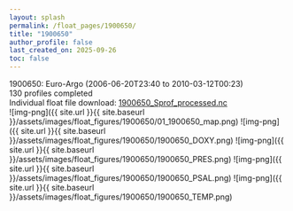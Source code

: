 ```yaml
---
layout: splash
permalink: /float_pages/1900650/
title: "1900650"
author_profile: false
last_created_on: 2025-09-26
toc: false
---
```

 
1900650: Euro-Argo (2006-06-20T23:40 to 2010-03-12T00:23)\
130 profiles completed\
Individual float file download: [1900650_Sprof_processed.nc](https://ftp.soest.hawaii.edu/bgc_argo_plus/Individual_Floats/outliers_removed/1900650_Sprof_processed.nc)\
![img-png]({{ site.url }}{{ site.baseurl }}/assets/images/float_figures/1900650/01_1900650_map.png)
![img-png]({{ site.url }}{{ site.baseurl }}/assets/images/float_figures/1900650/1900650_DOXY.png)
![img-png]({{ site.url }}{{ site.baseurl }}/assets/images/float_figures/1900650/1900650_PRES.png)
![img-png]({{ site.url }}{{ site.baseurl }}/assets/images/float_figures/1900650/1900650_PSAL.png)
![img-png]({{ site.url }}{{ site.baseurl }}/assets/images/float_figures/1900650/1900650_TEMP.png)
